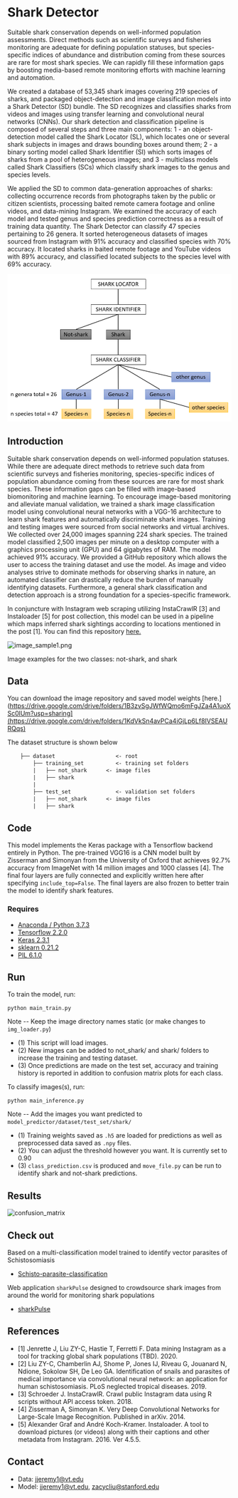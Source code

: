 # Shark Detector
Suitable shark conservation depends on well-informed population assessments. Direct methods such as scientific surveys and fisheries monitoring are adequate for defining population statuses, but species-specific indices of abundance and distribution coming from these sources are rare for most shark species. We can rapidly fill these information gaps by boosting media-based remote monitoring efforts with machine learning and automation.

We created a database of 53,345 shark images covering 219 species of sharks, and packaged object-detection and image classification models into a Shark Detector (SD) bundle. The SD recognizes and classifies sharks from videos and images using transfer learning and convolutional neural networks (CNNs). Our shark detection and classification pipeline is composed of several steps and three main components: 1 - an object-detection model called the Shark Locator (SL), which locates one or several shark subjects in images and draws bounding boxes around them; 2 - a binary sorting model called Shark Identifier (SI) which sorts images of sharks from a pool of heterogeneous images; and 3 - multiclass models called Shark Classifiers (SCs) which classify shark images to the genus and species levels.

We applied the SD to common data-generation approaches of sharks: collecting occurrence records from photographs taken by the public or citizen scientists, processing baited remote camera footage and online videos, and data-mining Instagram. We examined the accuracy of each model and tested genus and species prediction correctness as a result of training data quantity. The Shark Detector can classify 47 species pertaining to 26 genera. It sorted heterogeneous datasets of images sourced from Instagram with 91% accuracy and classified species with 70% accuracy. It located sharks in baited remote footage and YouTube videos with 89% accuracy, and classified located subjects to the species level with 69% accuracy.

<p align="center">
  <img src="pipeline.PNG" alt="pipeline" width="600"/>
</p>

## Introduction
Suitable shark conservation depends on well-informed population statuses. While there are adequate direct methods to retrieve such data from scientific surveys and fisheries monitoring, species-specific indices of population abundance coming from these sources are rare for most shark species. These information gaps can be filled with image-based biomonitoring and machine learning. To encourage image-based monitoring and alleviate manual validation, we trained a shark image classification model using convolutional neural networks with a VGG-16 architecture to learn shark features and automatically discriminate shark images. Training and testing images were sourced from social networks and virtual archives. We collected over 24,000 images spanning 224 shark species. The trained model classified 2,500 images per minute on a desktop computer with a graphics processing unit (GPU) and 64 gigabytes of RAM. The model achieved 91% accuracy. We provided a GitHub repository which allows the user to access the training dataset and use the model. As image and video analyses strive to dominate methods for observing sharks in nature, an automated classifier can drastically reduce the burden of manually identifying datasets. Furthermore, a general shark classification and detection approach is a strong foundation for a species-specific framework.

In conjuncture with Instagram web scraping utilizing InstaCrawlR [3] and Instaloader [5] for post collection, this model can be used in a pipeline which maps inferred shark sightings according to locations mentioned in the post [1]. You can find this repository [here.](https://github.com/JeremyFJ/Instagram_sharkSighting)

![image_sample1.png](image_sample1.PNG)

Image examples for the two classes: not-shark, and shark

## Data
You can download the image repository and saved model weights [here.](https://drive.google.com/drive/folders/1B3zvSgJWfWQmo6mFgJZa4A1uoXSc0lUm?usp=sharing](https://drive.google.com/drive/folders/1KdVkSn4avPCa4iGjLp6Lf8IVSEAURQqs)

The dataset structure is shown below
```
    ├── dataset                   <- root
        ├── training_set          <- training set folders        
        |   ├── not_shark      <- image files
        |   ├── shark
        |  
        ├── test_set              <- validation set folders
        |   ├── not_shark      <- image files
        |   ├── shark
``` 
## Code
This model implements the Keras package with a Tensorflow backend entirely in Python. The pre-trained VGG16 is a CNN model built by Zisserman and Simonyan from the University of Oxford that achieves 92.7% accuracy from ImageNet with 14 million images and 1000 classes [4]. The final four layers are fully connected and explicitly written here after specifying `include_top=False`. The final layers are also frozen to better train the model to identify shark features. 

### Requires
- [Anaconda / Python 3.7.3](https://www.anaconda.com/products/individual)
- [Tensorflow 2.2.0](https://www.tensorflow.org/)
- [Keras 2.3.1](https://keras.io/)
- [sklearn 0.21.2](https://scikit-learn.org/stable/)
- [PIL 6.1.0](https://pillow.readthedocs.io/en/stable/)

## Run
To train the model, run:
```
python main_train.py
```
Note -- Keep the image directory names static (or make changes to `img_loader.py`)
- (1) This script will load images.
- (2) New images can be added to not_shark/ and shark/ folders to increase the training and testing dataset.
- (3) Once predictions are made on the test set, accuracy and training history is reported in addition to confusion matrix plots for each class.

To classify images(s), run:
```
python main_inference.py
```
Note -- Add the images you want predicted to `model_predictor/dataset/test_set/shark/` 
- (1) Training weights saved as `.h5` are loaded for predictions as well as preprocessed data saved as `.npy` files.
- (2) You can adjust the threshold however you want. It is currently set to 0.90
- (3) `class_prediction.csv` is produced and `move_file.py` can be run to identify shark and not-shark predictions.

## Results

![confusion_matrix](cm_norm_50.png)

## Check out
Based on a multi-classification model trained to identify vector parasites of Schistosomiasis
- [Schisto-parasite-classification](https://github.com/deleo-lab/schisto-parasite-classification)

Web application `sharkPulse` designed to crowdsource shark images from around the world for monitoring shark populations 
- [sharkPulse](http://sharkpulse.org/)

## References
- [1] Jenrette J, Liu ZY-C, Hastie T, Ferretti F. Data mining Instagram as a tool for tracking global shark populations (TBD). 2020.
- [2] Liu ZY-C, Chamberlin AJ, Shome P, Jones IJ, Riveau G, Jouanard N, Ndione, Sokolow SH, De Leo GA. Identification of snails and parasites of medical importance via convolutional neural network: an application for human schistosomiasis. PLoS neglected tropical diseases. 2019.
- [3] Schroeder J. InstaCrawlR. Crawl public Instagram data using R scripts without API access token. 2018. 
- [4] Zisserman A, Simonyan K. Very Deep Convolutional Networks for Large-Scale Image Recognition. Published in arXiv. 2014.
- [5] Alexander Graf and André Koch-Kramer. Instaloader. A tool to download pictures (or videos) along with their captions and other metadata from Instagram. 2016. Ver 4.5.5.

## Contact
- Data: jjeremy1@vt.edu
- Model: jjeremy1@vt.edu, zacycliu@stanford.edu
